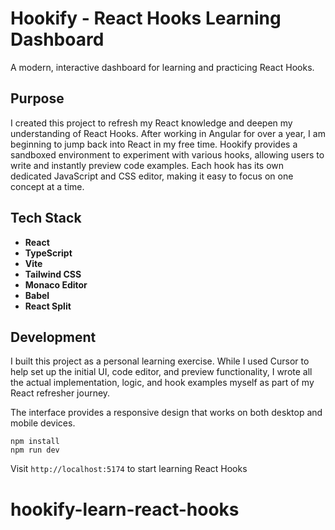 # Hookify - React Hooks Learning Dashboard

A modern, interactive dashboard for learning and practicing React Hooks.

## Purpose

I created this project to refresh my React knowledge and deepen my understanding of React Hooks. After working in Angular for over a year, I am beginning to jump back into React in my free time. Hookify provides a sandboxed environment to experiment with various hooks, allowing users to write and instantly preview code examples. Each hook has its own dedicated JavaScript and CSS editor, making it easy to focus on one concept at a time.

## Tech Stack

- **React** 
- **TypeScript**
- **Vite**
- **Tailwind CSS**
- **Monaco Editor**
- **Babel**
- **React Split**

## Development

I built this project as a personal learning exercise. While I used Cursor to help set up the initial UI, code editor, and preview functionality, I wrote all the actual implementation, logic, and hook examples myself as part of my React refresher journey.

The interface provides a responsive design that works on both desktop and mobile devices.

```
npm install
npm run dev
```

Visit `http://localhost:5174` to start learning React Hooks
# hookify-learn-react-hooks
